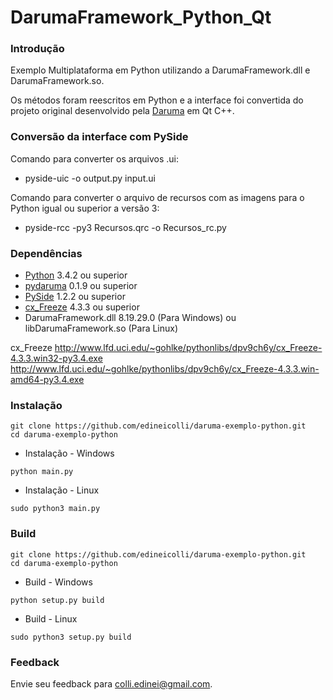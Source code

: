 DarumaFramework_Python_Qt
=====================

### Introdução

Exemplo Multiplataforma em Python utilizando a DarumaFramework.dll e DarumaFramework.so.

Os métodos foram reescritos em Python e a interface foi convertida do projeto original desenvolvido pela [Daruma](http://www.desenvolvedoresdaruma.com.br/home/index.php) em Qt C++.

### Conversão da interface com PySide

Comando para converter os arquivos .ui:
* pyside-uic -o output.py input.ui

Comando para converter o arquivo de recursos com as imagens para o Python igual ou superior a versão 3:
* pyside-rcc -py3 Recursos.qrc -o Recursos_rc.py

### Dependências

* [Python](https://www.python.org/) 3.4.2 ou superior
* [pydaruma](https://github.com/edineicolli/pydaruma) 0.1.9 ou superior
* [PySide](https://github.com/PySide) 1.2.2 ou superior
* [cx_Freeze](http://cx-freeze.sourceforge.net/) 4.3.3 ou superior
* DarumaFramework.dll 8.19.29.0 (Para Windows) ou libDarumaFramework.so (Para Linux)

cx_Freeze
http://www.lfd.uci.edu/~gohlke/pythonlibs/dpv9ch6y/cx_Freeze-4.3.3.win32-py3.4.exe<br>
http://www.lfd.uci.edu/~gohlke/pythonlibs/dpv9ch6y/cx_Freeze-4.3.3.win-amd64-py3.4.exe

### Instalação
```
git clone https://github.com/edineicolli/daruma-exemplo-python.git
cd daruma-exemplo-python
```
* Instalação - Windows
```
python main.py
```
* Instalação - Linux
```
sudo python3 main.py
```
### Build
```
git clone https://github.com/edineicolli/daruma-exemplo-python.git
cd daruma-exemplo-python
```
* Build - Windows
```
python setup.py build
```
* Build - Linux
```
sudo python3 setup.py build
```
### Feedback
Envie seu feedback para colli.edinei@gmail.com.